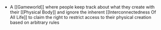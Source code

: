 - A [[Gameworld]] where people keep track about what they create with their [[Physical Body]] and ignore the inherent [[Interconnectedness Of All Life]] to claim the right to restrict access to their physical creation based on arbitrary rules